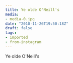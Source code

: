 ```yaml
---
title: Ye olde O'Neill's
media:
- media-0.jpg
date: "2010-11-26T19:50:18Z"
draft: false
tags:
- imported
- from-instagram
---
```

Ye olde O'Neill's
